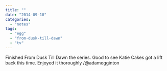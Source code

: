 ```yaml
---
title: ""
date: "2014-09-10"
categories: 
  - "notes"
tags: 
  - "egg"
  - "from-dusk-till-dawn"
  - "tv"
---
```


Finished From Dusk Till Dawn the series. Good to see Katie Cakes got a lift back this time. Enjoyed it thoroughly /@adamegginton
